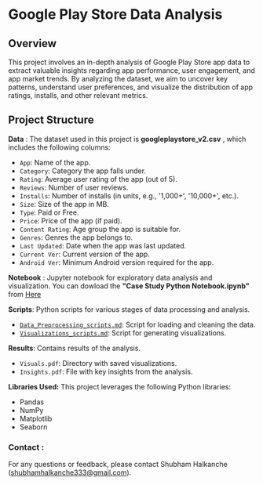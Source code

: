 # Google Play Store Data Analysis

## Overview

This project involves an in-depth analysis of Google Play Store app data to extract valuable insights regarding app performance, user engagement, and app market trends. By analyzing the dataset, we aim to uncover key patterns, understand user preferences, and visualize the distribution of app ratings, installs, and other relevant metrics.

## Project Structure
 **Data** : The dataset used in this project is **googleplaystore_v2.csv** , which includes the following columns:
 
- `App`: Name of the app.
- `Category`: Category the app falls under.
- `Rating`: Average user rating of the app (out of 5).
- `Reviews`: Number of user reviews.
- `Installs`: Number of installs (in units, e.g., '1,000+', '10,000+', etc.).
- `Size`: Size of the app in MB.
- `Type`: Paid or Free.
- `Price`: Price of the app (if paid).
- `Content Rating`: Age group the app is suitable for.
- `Genres`: Genres the app belongs to.
- `Last Updated`: Date when the app was last updated.
- `Current Ver`: Current version of the app.
- `Android Ver`: Minimum Android version required for the app.


**Notebook** : Jupyter notebook for exploratory data analysis and visualization.
You can dowload the **"Case Study Python Notebook.ipynb"** from [Here](https://github.com/Shubhamhalkanche/Shubhamhalkanche-Google-Play-Store-Case-Study-using-Python/blob/main/Case%20Study%20Python%20Notebook.ipynb)


**Scripts**: Python scripts for various stages of data processing and analysis.
  - [`Data_Preprocessing_scripts.md`](https://github.com/Shubhamhalkanche/Shubhamhalkanche-Google-Play-Store-Case-Study-using-Python/blob/main/Data_Preprocessing_scripts.md): Script for loading and cleaning the data.
  - [`Visualizations_scripts.md`](https://github.com/Shubhamhalkanche/Shubhamhalkanche-Google-Play-Store-Case-Study-using-Python/blob/main/Visualizations_scripts.md): Script for generating visualizations.


**Results**: Contains results of the analysis.
  - `Visuals.pdf`: Directory with saved visualizations.
  - `Insights.pdf`: File with key insights from the analysis.


**Libraries Used:**  This project leverages the following Python libraries:
- Pandas
- NumPy
- Matplotlib
- Seaborn

### Contact :
For any questions or feedback, please contact Shubham Halkanche (<shubhamhalkanche333@gmail.com>).
